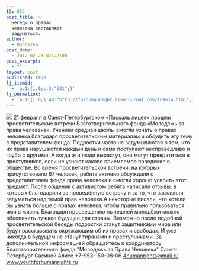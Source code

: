 ```yaml
---
ID: 853
post_title: >
  Беседы о правах
  человека заставляют
  задуматься.
author:
  - Волонтер
post_date:
  - 2012-02-23 07:27:00
post_excerpt:
  - ""
layout: post
published: true
lj_itemid:
  - 'a:1:{i:0;s:3:"631";}'
lj_permalink:
  - 'a:1:{i:0;s:48:"http://forhumanright.livejournal.com/161614.html";}'
---
```


<img src="http://cs5338.vk.com/u132145096/132409092/x_5b26039f.jpg" /> 21 февраля в Санкт-Петербургском «Паскаль лицее» прошли просветительские встречи Благотворительного фонда «Молодёжь за права человека». Ученики средней школы смогли узнать о правах человека благодаря просветительским материалам и обсудить эту тему с представителем фонда.
Подростки часто не задумываются о том, что их права нарушаются каждый день и сами поступают несправедливо и грубо с другими. А когда эти люди вырастут, они могут превратиться в преступников, если не узнают каково приемлемое поведение в обществе. Во время просветительской встречи, на которых присутствовало 67 человек, ребята активно обсуждали с представителем фонда права человека и смогли хорошо усвоить этот предмет. После общения с активистом ребята написали отзывы, в которых благодарили за проведённую встречу и за то, что заставили задуматься над темой прав человека.А некоторые писали, что хотели бы узнать больше о правах человека, чтобы правильно пользоваться ими в жизни.
Благодаря просвещению нынешней молодёжи можно обеспечить лучшее будущее для страны. Возможно после подобной просветительской беседы подростки станут защитниками мира или будут рассказывать окружающим об их правах и свободах. И уже никогда в будущем не станут тиранами и преступниками.
За дополнительной информацией обращайтесь к координатору
Благотворительного фонда
"Молодежь за Права Человека" Санкт-Петербург 
Сасиной Алисе 
+7-953-150-08-06 
4humanrights@mail.ru
www.youthforhumanrights.ru